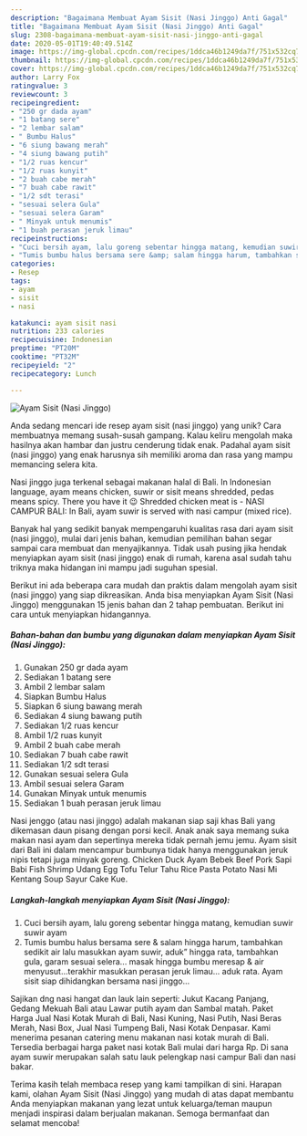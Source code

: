 ```yaml
---
description: "Bagaimana Membuat Ayam Sisit (Nasi Jinggo) Anti Gagal"
title: "Bagaimana Membuat Ayam Sisit (Nasi Jinggo) Anti Gagal"
slug: 2308-bagaimana-membuat-ayam-sisit-nasi-jinggo-anti-gagal
date: 2020-05-01T19:40:49.514Z
image: https://img-global.cpcdn.com/recipes/1ddca46b1249da7f/751x532cq70/ayam-sisit-nasi-jinggo-foto-resep-utama.jpg
thumbnail: https://img-global.cpcdn.com/recipes/1ddca46b1249da7f/751x532cq70/ayam-sisit-nasi-jinggo-foto-resep-utama.jpg
cover: https://img-global.cpcdn.com/recipes/1ddca46b1249da7f/751x532cq70/ayam-sisit-nasi-jinggo-foto-resep-utama.jpg
author: Larry Fox
ratingvalue: 3
reviewcount: 3
recipeingredient:
- "250 gr dada ayam"
- "1 batang sere"
- "2 lembar salam"
- " Bumbu Halus"
- "6 siung bawang merah"
- "4 siung bawang putih"
- "1/2 ruas kencur"
- "1/2 ruas kunyit"
- "2 buah cabe merah"
- "7 buah cabe rawit"
- "1/2 sdt terasi"
- "sesuai selera Gula"
- "sesuai selera Garam"
- " Minyak untuk menumis"
- "1 buah perasan jeruk limau"
recipeinstructions:
- "Cuci bersih ayam, lalu goreng sebentar hingga matang, kemudian suwir suwir ayam"
- "Tumis bumbu halus bersama sere &amp; salam hingga harum, tambahkan sedikit air lalu masukkan ayam suwir, aduk” hingga rata, tambahkan gula, garam sesuai selera... masak hingga bumbu meresap &amp; air menyusut...terakhir masukkan perasan jeruk limau... aduk rata. Ayam sisit siap dihidangkan bersama nasi jinggo..."
categories:
- Resep
tags:
- ayam
- sisit
- nasi

katakunci: ayam sisit nasi 
nutrition: 233 calories
recipecuisine: Indonesian
preptime: "PT20M"
cooktime: "PT32M"
recipeyield: "2"
recipecategory: Lunch

---
```



![Ayam Sisit (Nasi Jinggo)](https://img-global.cpcdn.com/recipes/1ddca46b1249da7f/751x532cq70/ayam-sisit-nasi-jinggo-foto-resep-utama.jpg)

Anda sedang mencari ide resep ayam sisit (nasi jinggo) yang unik? Cara membuatnya memang susah-susah gampang. Kalau keliru mengolah maka hasilnya akan hambar dan justru cenderung tidak enak. Padahal ayam sisit (nasi jinggo) yang enak harusnya sih memiliki aroma dan rasa yang mampu memancing selera kita.

Nasi jinggo juga terkenal sebagai makanan halal di Bali. In Indonesian language, ayam means chicken, suwir or sisit means shredded, pedas means spicy. There you have it 😉 Shredded chicken meat is - NASI CAMPUR BALI: In Bali, ayam suwir is served with nasi campur (mixed rice).

Banyak hal yang sedikit banyak mempengaruhi kualitas rasa dari ayam sisit (nasi jinggo), mulai dari jenis bahan, kemudian pemilihan bahan segar sampai cara membuat dan menyajikannya. Tidak usah pusing jika hendak menyiapkan ayam sisit (nasi jinggo) enak di rumah, karena asal sudah tahu triknya maka hidangan ini mampu jadi suguhan spesial.


Berikut ini ada beberapa cara mudah dan praktis dalam mengolah ayam sisit (nasi jinggo) yang siap dikreasikan. Anda bisa menyiapkan Ayam Sisit (Nasi Jinggo) menggunakan 15 jenis bahan dan 2 tahap pembuatan. Berikut ini cara untuk menyiapkan hidangannya.

<!--inarticleads1-->

##### Bahan-bahan dan bumbu yang digunakan dalam menyiapkan Ayam Sisit (Nasi Jinggo):

1. Gunakan 250 gr dada ayam
1. Sediakan 1 batang sere
1. Ambil 2 lembar salam
1. Siapkan  Bumbu Halus
1. Siapkan 6 siung bawang merah
1. Sediakan 4 siung bawang putih
1. Sediakan 1/2 ruas kencur
1. Ambil 1/2 ruas kunyit
1. Ambil 2 buah cabe merah
1. Sediakan 7 buah cabe rawit
1. Sediakan 1/2 sdt terasi
1. Gunakan sesuai selera Gula
1. Ambil sesuai selera Garam
1. Gunakan  Minyak untuk menumis
1. Sediakan 1 buah perasan jeruk limau


Nasi jenggo (atau nasi jinggo) adalah makanan siap saji khas Bali yang dikemasan daun pisang dengan porsi kecil. Anak anak saya memang suka makan nasi ayam dan sepertinya mereka tidak pernah jemu jemu. Ayam sisit dari Bali ini dalam mencampur bumbunya tidak hanya menggunakan jeruk nipis tetapi juga minyak goreng. Chicken Duck Ayam Bebek Beef Pork Sapi Babi Fish Shrimp Udang Egg Tofu Telur Tahu Rice Pasta Potato Nasi Mi Kentang Soup Sayur Cake Kue. 

<!--inarticleads2-->

##### Langkah-langkah menyiapkan Ayam Sisit (Nasi Jinggo):

1. Cuci bersih ayam, lalu goreng sebentar hingga matang, kemudian suwir suwir ayam
1. Tumis bumbu halus bersama sere &amp; salam hingga harum, tambahkan sedikit air lalu masukkan ayam suwir, aduk” hingga rata, tambahkan gula, garam sesuai selera... masak hingga bumbu meresap &amp; air menyusut...terakhir masukkan perasan jeruk limau... aduk rata. Ayam sisit siap dihidangkan bersama nasi jinggo...


Sajikan dng nasi hangat dan lauk lain seperti: Jukut Kacang Panjang, Gedang Mekuah Bali atau Lawar putih ayam dan Sambal matah. Paket Harga Jual Nasi Kotak Murah di Bali, Nasi Kuning, Nasi Putih, Nasi Beras Merah, Nasi Box, Jual Nasi Tumpeng Bali, Nasi Kotak Denpasar. Kami menerima pesanan catering menu makanan nasi kotak murah di Bali. Tersedia berbagai harga paket nasi kotak Bali mulai dari harga Rp. Di sana ayam suwir merupakan salah satu lauk pelengkap nasi campur Bali dan nasi bakar. 

Terima kasih telah membaca resep yang kami tampilkan di sini. Harapan kami, olahan Ayam Sisit (Nasi Jinggo) yang mudah di atas dapat membantu Anda menyiapkan makanan yang lezat untuk keluarga/teman maupun menjadi inspirasi dalam berjualan makanan. Semoga bermanfaat dan selamat mencoba!
